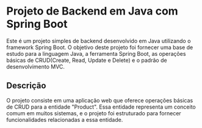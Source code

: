 <h1>Projeto de Backend em Java com Spring Boot</h1>

Este é um projeto simples de backend desenvolvido em Java utilizando o framework Spring Boot. O objetivo deste projeto foi fornecer uma base de estudo para a linguagem Java, a ferramenta Spring Boot, as operações básicas de CRUD(Create, Read, Update e Delete) e o padrão de desenvolvimento MVC.

<h2>Descrição</h2>
O projeto consiste em uma aplicação web que oferece operações básicas de CRUD para a entidade "Product". Essa entidade representa um conceito comum em muitos sistemas, e o projeto foi estruturado para fornecer funcionalidades relacionadas a essa entidade.

